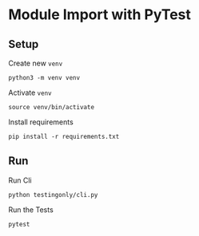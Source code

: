 # Module Import with PyTest

## Setup

Create new `venv`

    python3 -m venv venv

Activate `venv`

    source venv/bin/activate

Install requirements

    pip install -r requirements.txt

## Run

Run Cli

    python testingonly/cli.py

Run the Tests

    pytest
